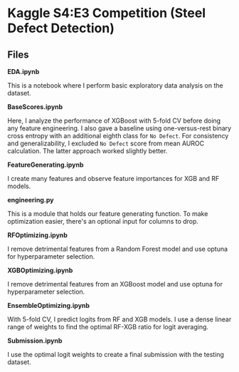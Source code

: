 # Kaggle S4:E3 Competition (Steel Defect Detection)



## Files

**EDA.ipynb**

This is a notebook where I perform basic exploratory data analysis on the dataset.

**BaseScores.ipynb**

Here, I analyze the performance of XGBoost with 5-fold CV before doing any feature engineering. I also gave a baseline using one-versus-rest binary cross entropy with an additional eighth class for `No Defect`. For consistency and generalizability, I excluded `No Defect` score from mean AUROC calculation. The latter approach worked slightly better.

**FeatureGenerating.ipynb**

I create many features and observe feature importances for XGB and RF models.

**engineering.py**

This is a module that holds our feature generating function. To make optimization easier, there's an optional input for columns to drop.

**RFOptimizing.ipynb**

I remove detrimental features from a Random Forest model and use optuna for hyperparameter selection.

**XGBOptimizing.ipynb**

I remove detrimental features from an XGBoost model and use optuna for hyperparameter selection.

**EnsembleOptimizing.ipynb**

With 5-fold CV, I predict logits from RF and XGB models. I use a dense linear range of weights to find the optimal RF-XGB ratio for logit averaging.

**Submission.ipynb**

I use the optimal logit weights to create a final submission with the testing dataset.
